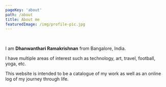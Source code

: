```yaml
---
pageKey: 'about'
path: /about
title: About me
featuredImage: /img/profile-pic.jpg
---
```


<br />

I am **Dhanwanthari Ramakrishnan** from Bangalore, India.

I have multiple areas of interest such as technology, art, travel, football, yoga, etc. 

This website is intended to be a catalogue of my work as well as an online log of my journey through life.
